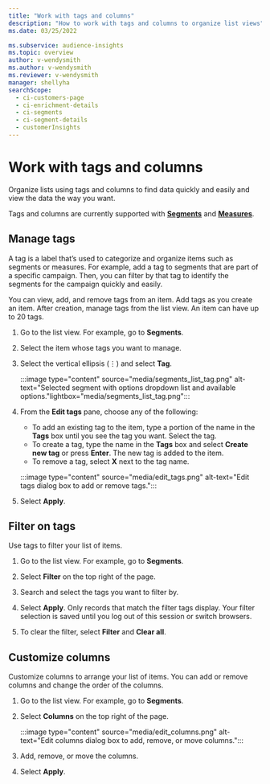 ```yaml
---
title: "Work with tags and columns"
description: "How to work with tags and columns to organize list views"
ms.date: 03/25/2022

ms.subservice: audience-insights
ms.topic: overview
author: v-wendysmith
ms.author: v-wendysmith
ms.reviewer: v-wendysmith
manager: shellyha
searchScope: 
  - ci-customers-page
  - ci-enrichment-details
  - ci-segments
  - ci-segment-details
  - customerInsights
---
```


# Work with tags and columns

Organize lists using tags and columns to find data quickly and easily and view the data the way you want.

Tags and columns are currently supported with **[Segments](segments.md)** and **[Measures](measures.md)**.

## Manage tags

A tag is a label that’s used to categorize and organize items such as segments or measures. For example, add a tag to segments that are part of a specific campaign. Then, you can filter by that tag to identify the segments for the campaign quickly and easily.

You can view, add, and remove tags from an item. Add tags as you create an item. After creation, manage tags from the list view. An item can have up to 20 tags.

1. Go to the list view. For example, go to **Segments**.

1. Select the item whose tags you want to manage.

1. Select the vertical ellipsis (&vellip;) and select **Tag**.

   :::image type="content" source="media/segments_list_tag.png" alt-text="Selected segment with options dropdown list and available options."lightbox="media/segments_list_tag.png":::

1. From the **Edit tags** pane, choose any of the following:

   - To add an existing tag to the item, type a portion of the name in the **Tags** box until you see the tag you want. Select the tag.
   - To create a tag, type the name in the **Tags** box and select **Create new tag** or press **Enter**. The new tag is added to the item.
   - To remove a tag, select **X** next to the tag name.

   :::image type="content" source="media/edit_tags.png" alt-text="Edit tags dialog box to add or remove tags.":::

1. Select **Apply**.

## Filter on tags

Use tags to filter your list of items.

1. Go to the list view. For example, go to **Segments**.

1. Select **Filter** on the top right of the page.

1. Search and select the tags you want to filter by.

1. Select **Apply**. Only records that match the filter tags display. Your filter selection is saved until you log out of this session or switch browsers.

1. To clear the filter, select **Filter** and **Clear all**.

## Customize columns

Customize columns to arrange your list of items. You can add or remove columns and change the order of the columns.

1. Go to the list view. For example, go to **Segments**.

1. Select **Columns** on the top right of the page.

   :::image type="content" source="media/edit_columns.png" alt-text="Edit columns dialog box to add, remove, or move columns.":::

1. Add, remove, or move the columns.

1. Select **Apply**.
